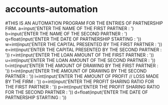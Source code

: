 # accounts-automation
#THIS IS AN AUTOMATION PROGRAM FOR THE ENTRIES OF PARTNERSHIP FIRM.
a=input('ENTER THE NAME OF THE FIRST PARTNER  :  ')
b=input('ENTER THE NAME OF THE SECOND PARTNER  :  ')
q=float(input('ENTER THE DATE OF PARTNERSHIP STARTING  :  '))
w=int(input('ENTER THE CAPITAL PRESENTED BY THE FIRST PARTNER :  '))
e=int(input('ENTER THE CAPITAL PRESENTED BY THE SECOND PARTNER :  '))
r=int(input('ENTER THE LOAN AMOUNT OF THE FIRST PARTNER  :  '))
u=int(input('ENTER THE LOAN AMOUNT OF THE SECOND PARTNER  :  '))
t=int(input('ENTER THE AMOUNT OF DRAWING BY THE FIRST PARTNER  :  '))
t=int(input('ENTER THE AMOUNT OF DRAWING BY THE SECOND PARTNER  :  '))
i=int(input('ENTER THE AMOUNT OF PROFIT // LOSS MADE BY THE FIRM  :  '))
o=int(input('ENTER THE PROFIT SHARING RATIO FOR THE FIRST PARTNER  :  '))
p=int(input('ENTER THE PROFIT SHARING RATIO FOR THE SECOND PARTNER  :  '))
d=float(input('ENTER THE DATE OF PARTNERSHIP STARTING  :  '))
